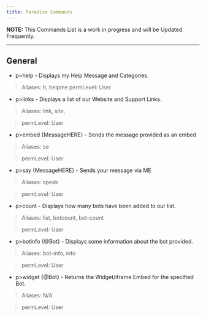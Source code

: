 ```yaml
---
title: Paradise Commands
---
```


<Alert type="info">

**NOTE:** This Commands List is a work in progress and will be Updated Frequently.
</Alert>

---

## General
* p>help - Displays my Help Message and Categories.
> Aliases: h, helpme
> permLevel: User
* p>links - Displays a list of our Website and Support Links.
> Aliases: link, site,

> permLevel: User
* p>embed {MessageHERE} - Sends the message provided as an embed
> Aliases: se

> permLevel: User
* p>say {MessageHERE} - Sends your message via ME
> Aliases: speak

> permLevel: User
* p>count - Displays how many bots have been added to our list.
> Aliases: list, botcount, bot-count

> permLevel: User
* p>botinfo {@Bot} - Displays some information about the bot provided.
> Aliases: bot-info, info

> permLevel: User
* p>widget {@Bot} - Returns the Widget/iframe Embed for the specified Bot.
> Aliases: N/A 

> permLevel: User

